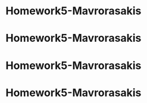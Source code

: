 # Homework5-Mavrorasakis
# Homework5-Mavrorasakis
# Homework5-Mavrorasakis
# Homework5-Mavrorasakis
